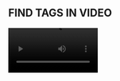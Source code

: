 ## FIND TAGS IN VIDEO

<video src='assets/video.mp4' width=180/> 

<video src='assets/output_video.mp4' width=180/>